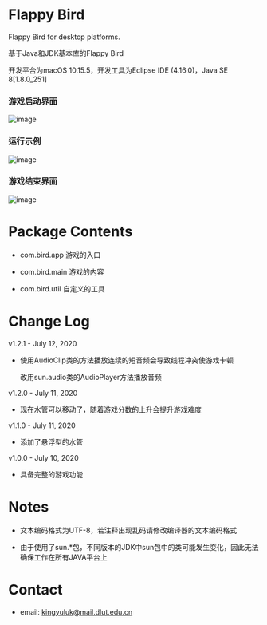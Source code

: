 # Flappy Bird
Flappy Bird for desktop platforms.

基于Java和JDK基本库的Flappy Bird

开发平台为macOS 10.15.5，开发工具为Eclipse IDE (4.16.0)，Java SE 8[1.8.0_251]


### 游戏启动界面
![image](https://github.com/kingyuluk/flappy-bird/blob/master/examples/start.png)

### 运行示例
![image](https://github.com/kingyuluk/flappy-bird/blob/master/examples/play.gif)

### 游戏结束界面
![image](https://github.com/kingyuluk/flappy-bird/blob/master/examples/over.png)


# Package Contents
* com.bird.app    游戏的入口

* com.bird.main   游戏的内容

* com.bird.util   自定义的工具

# Change Log

v1.2.1 - July 12, 2020
* 使用AudioClip类的方法播放连续的短音频会导致线程冲突使游戏卡顿

  改用sun.audio类的AudioPlayer方法播放音频
  
v1.2.0 - July 11, 2020
* 现在水管可以移动了，随着游戏分数的上升会提升游戏难度

v1.1.0 - July 11, 2020
* 添加了悬浮型的水管

v1.0.0 - July 10, 2020
* 具备完整的游戏功能

# Notes

* 文本编码格式为UTF-8，若注释出现乱码请修改编译器的文本编码格式

* 由于使用了sun.*包，不同版本的JDK中sun包中的类可能发生变化，因此无法确保工作在所有JAVA平台上

# Contact
* email: <kingyuluk@mail.dlut.edu.cn>